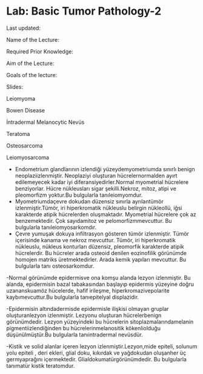 # Lab: Basic Tumor Pathology-2

Last updated:

Name of the Lecture:

Required Prior Knowledge:

Aim of the Lecture:

Goals of the lecture:

Slides:

Leiomyoma

Bowen Disease

İntradermal Melanocytic Nevüs

Teratoma

Osteosarcoma

Leiomyosarcoma

* Endometrium glandlarının izlendiği yüzeydemyometriumda sınırlı benign neoplaziizlenmiştir. Neoplaziyi oluşturan hücrelernormalden ayırt edilemeyecek kadar iyi diferansiyedirler.Normal myometrial hücrelere benziyorlar. Hücre nükleusları sigar şekilli.Nekroz, mitoz, atipi ve pleomorfizm yoktur.Bu bulgularla tanıleiomyomdur.
* Myometriumdaçevre dokudan düzensiz sınırla ayrılantümör izlenmiştir.Tümör, iri hiperkromatik nükleuslu belirgin nükleollü, iğsi karakterde atipik hücrelerden oluşmaktadır. Myometrial hücrelere çok az benzemektedir. Çok sayıdamitoz ve pelomorfizmmevcuttur. Bu bulgularla tanıleiomyosarkomdır.
* Çevre yumuşak dokuya infiltrasyon gösteren tümör izlenmiştir. Tümör içerisinde kanama ve nekroz mevcuttur. Tümör, iri hiperkromatik nükleuslu, nükleus konturları düzensiz, pleomorfik karakterde atipik hücrelerdir. Bu hücreler arada osteoid denilen eozinofilik görünümde homojen matriks üretmektedirler. Arada kemik yapıları mevcuttur. Bu bulgularla tanı osteosarkomdur.

-Normal görünümde epidermisve ona komşu alanda lezyon izlenmiştir. Bu alanda, epidermisin bazal tabakasından başlayıp epidermis yüzeyine doğru uzananskuamöz hücelerde, hafif irileşme, hiperkromazivepolarite kaybımevcuttur.Bu bulgularla tanıepitelyal displazidir.

-Epidermisin altındadermisde epidermisle ilişkisi olmayan gruplar oluşturanlezyon izlenmiştir. Lezyonu oluşturan hücrelerbenign görünümdedir. Lezyon yüzeyindeki bu hücrelerin sitoplazmalarındamelanin pigmentiizlendiğinden bu hücrelerinmelanositik kökenliolduğu düşünülmüştür.Bu bulgularla tanıintradermal nevüsdür.

-Kistik ve solid alanlar içeren lezyon izlenmiştir.Lezyon,mide epiteli, solunum yolu epiteli , deri ekleri, glial doku, kıkırdak ve yağdokudan oluşanher üç germyaprağını içermektedir. Glialdokumatürgörünümdedir. Bu bulgularla tanımatür kistik teratomdur.

